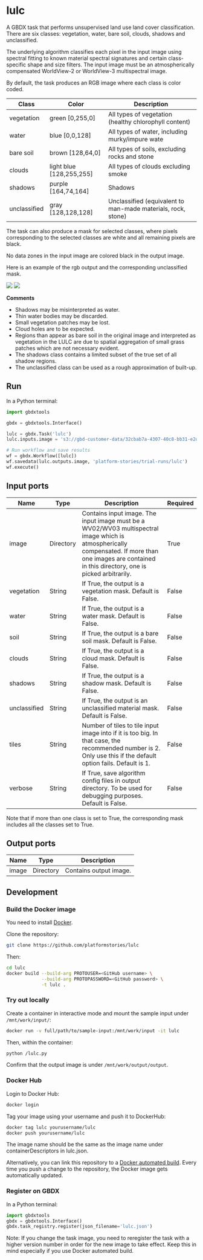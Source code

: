 # lulc

A GBDX task that performs unsupervised land use land cover classification. There are six classes: vegetation, water, bare soil, clouds, shadows and unclassified.

The underlying algorithm classifies each pixel in the input image using spectral fitting to known material spectral signatures and certain class-specific shape and size filters. The input image must be an atmospherically compensated WorldView-2 or WorldView-3 multispectral image.

By default, the task produces an RGB image where each class is color coded.

Class     | Color               | Description
--------------|--------------------|------------
vegetation    | green [0,255,0]                    | All types of vegetation (healthy chlorophyll content)
water         | blue [0,0,128]                     | All types of water, including murky/impure wate
bare soil     | brown [128,64,0]                   | All types of soils, excluding rocks and stone
clouds        | light blue [128,255,255]           | All types of clouds excluding smoke
shadows       | purple [164,74,164]                | Shadows
unclassified  | gray [128,128,128]                 | Unclassified (equivalent to man-made materials, rock, stone)

The task can also produce a mask for selected classes, where pixels corresponding to the selected classes are white and all remaining pixels are black.

No data zones in the input image are colored black in the output image.

Here is an example of the rgb output and the corresponding unclassified mask.

<img src='./images/rgb.png'>  

<img src='./images/unclassified_mask.png'>  


**Comments**

+ Shadows may be misinterpreted as water.
+ Thin water bodies may be discarded.
+ Small vegetation patches may be lost.
+ Cloud holes are to be expected.
+ Regions than appear as bare soil in the original image and interpreted as vegetation in the LULC are due to spatial aggregation of small grass patches which are not necessary evident.
+ The shadows class contains a limited subset of the true set of all shadow regions.
+ The unclassified class can be used as a rough approximation of built-up.

## Run

In a Python terminal:

```python
import gbdxtools

gbdx = gbdxtools.Interface()

lulc = gbdx.Task('lulc')
lulc.inputs.image = 's3://gbd-customer-data/32cbab7a-4307-40c8-bb31-e2de32f940c2/platform-stories/coastal-change/images/pre'

# Run workflow and save results
wf = gbdx.Workflow([lulc])
wf.savedata(lulc.outputs.image, 'platform-stories/trial-runs/lulc')
wf.execute()
```

## Input ports

| Name  | Type |  Description | Required |
|-------|--------------|----------------|----------------|
| image | Directory | Contains input image. The input image must be a WV02/WV03 multispectral image which is atmospherically compensated. If more than one images are contained in this directory, one is picked arbitrarily. | True |
| vegetation | String | If True, the output is a vegetation mask. Default is False. | False |
| water | String | If True, the output is a water mask. Default is False. | False |
| soil | String | If True, the output is a bare soil mask. Default is False. | False |
| clouds | String | If True, the output is a cloud mask. Default is False. | False |
| shadows | String | If True, the output is a shadow mask. Default is False. | False |
| unclassified | String | If True, the output is an unclassified material mask. Default is False. | False |
| tiles | String | Number of tiles to tile input image into if it is too big. In that case, the recommended number is 2. Only use this if the default option fails. Default is 1. | False |
| verbose | String | If True, save algorithm config files in output directory. To be used for debugging purposes. Default is False. | False |

Note that if more than one class is set to True, the corresponding mask includes all the classes set to True.

## Output ports

| Name  | Type | Description                                    |
|-------|---------|---------------------------------------------------|
| image | Directory | Contains output image. |


## Development

### Build the Docker image

You need to install [Docker](https://docs.docker.com/engine/installation/).

Clone the repository:

```bash
git clone https://github.com/platformstories/lulc
```

Then:

```bash
cd lulc
docker build --build-arg PROTOUSER=<GitHub username> \
             --build-arg PROTOPASSWORD=<GitHub password> \
             -t lulc .
```

### Try out locally

Create a container in interactive mode and mount the sample input under `/mnt/work/input/`:

```bash
docker run -v full/path/to/sample-input:/mnt/work/input -it lulc
```

Then, within the container:

```bash
python /lulc.py
```

Confirm that the output image is under `/mnt/work/output/output`.

### Docker Hub

Login to Docker Hub:

```bash
docker login
```

Tag your image using your username and push it to DockerHub:

```bash
docker tag lulc yourusername/lulc
docker push yourusername/lulc
```

The image name should be the same as the image name under containerDescriptors in lulc.json.

Alternatively, you can link this repository to a [Docker automated build](https://docs.docker.com/docker-hub/builds/).
Every time you push a change to the repository, the Docker image gets automatically updated.

### Register on GBDX

In a Python terminal:

```python
import gbdxtools
gbdx = gbdxtools.Interface()
gbdx.task_registry.register(json_filename='lulc.json')
```

Note: If you change the task image, you need to reregister the task with a higher version number
in order for the new image to take effect. Keep this in mind especially if you use Docker automated build.
